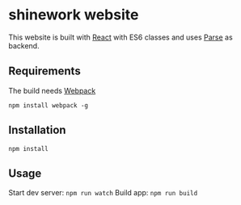 # shinework website
This website is built with [React](https://facebook.github.io/react/) with ES6 classes and uses [Parse](https://parse.com/) as backend.

## Requirements
The build needs [Webpack](https://github.com/webpack/webpack)
```
npm install webpack -g
```

## Installation
```
npm install  
```

## Usage

Start dev server: `npm run watch` 
Build app: `npm run build`

